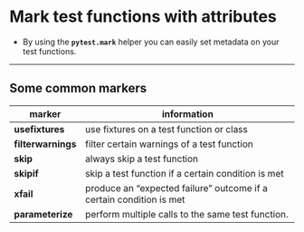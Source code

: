 # Mark test functions with attributes

- By using the **`pytest.mark`** helper you can easily set metadata on your test functions.

---

## Some common markers

| **marker** | information |
| ---- | ---- |
| **usefixtures**  | use fixtures on a test function or class  |
| **filterwarnings**  | filter certain warnings of a test function  |
| **skip**  | always skip a test function  |
| **skipif**  | skip a test function if a certain condition is met  |
| **xfail**  | produce an “expected failure” outcome if a certain condition is met  |
| **parameterize**  | perform multiple calls to the same test function.  |
